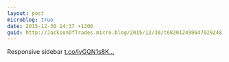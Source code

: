 ```yaml
---
layout: post
microblog: true
date: 2015-12-30 14:37 +1300
guid: http://JacksonOfTrades.micro.blog/2015/12/30/t682012499647029248.html
---
```

Responsive sidebar [t.co/ivGQN1s8K...](https://t.co/ivGQN1s8K1)
